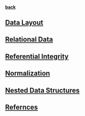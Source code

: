 #### [back](../Redis_Main.md)

## [Data Layout](data_layout.md)

## [Relational Data](relational_data.md)

## [Referential Integrity ](referential_integerity.md)

## [Normalization](normalization.md) 

## [Nested Data Structures](nested_structures.md)

## [Refernces](refernces.md)